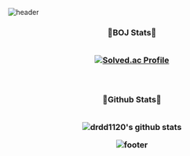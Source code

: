 ![header](https://capsule-render.vercel.app/api?type=waving&color=gradient&height=250&section=header&text=Jae%20Heon%20Jeong&fontSize=30)

<h3 align="center"> 🎲BOJ Stats🎲
<br/><br/>

[![Solved.ac Profile](http://mazassumnida.wtf/api/v2/generate_badge?boj=drdd1120)](https://solved.ac/drdd1120/)

<br/>

<h3 align="center"> 💪Github Stats💪
<br/><br/>
   
![drdd1120's github stats](https://github-readme-stats.vercel.app/api?username=drdd1120&show_icons=true)

![footer](https://capsule-render.vercel.app/api?type=waving&color=gradient&height=200&section=footer)
